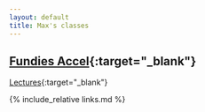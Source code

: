 ```yaml
---
layout: default
title: Max's classes
---
```


[Fundies Accel](https://course.ccs.neu.edu/cs2510a/index.html){:target="_blank"}
-
[Lectures](https://course.ccs.neu.edu/cs2510a/Lectures.html){:target="_blank"}
  
{% include_relative links.md %}
